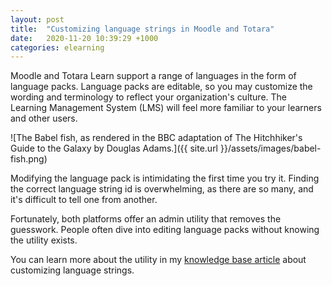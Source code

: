 ```yaml
---
layout: post
title:  "Customizing language strings in Moodle and Totara"
date:   2020-11-20 10:39:29 +1000
categories: elearning
---
```


Moodle and Totara Learn support a range of languages in the form of language packs. Language packs are editable, so you may customize the wording and terminology to reflect your organization's culture. The Learning Management System (LMS) will feel more familiar to your learners and other users.

![The Babel fish, as rendered in the BBC adaptation of The Hitchhiker's Guide to the Galaxy by Douglas Adams.]({{ site.url }}/assets/images/babel-fish.png)

Modifying the language pack is intimidating the first time you try it. Finding the correct language string id is overwhelming, as there are so many, and it's difficult to tell one from another.

Fortunately, both platforms offer an admin utility that removes the guesswork. People often dive into editing language packs without knowing the utility exists.

You can learn more about the utility in my [knowledge base article](https://kathrynmarks.com.au/kb/doku.php?id=kb:customising_language_strings_in_moodle_and_totara) about customizing language strings.